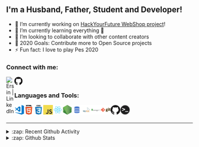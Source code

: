 ## I'm a Husband, Father, Student and Developer!

- 🔭 I’m currently working on [HackYourFuture WebShop project](https://github.com/livetoworldlife/pg-pro-webshop)!
- 🌱 I’m currently learning everything 🤣
- 👯 I’m looking to collaborate with other content creators
- 🥅 2020 Goals: Contribute more to Open Source projects
- ⚡ Fun fact: I love to play Pes 2020



### Connect with me:

[<img align="left" alt="Ersin | LinkedIn" width="22px" src="https://cdn.jsdelivr.net/npm/simple-icons@v3/icons/linkedin.svg" />](www.linkedin.com/in/ersin-sen-198b94195)
[<img align="left" alt="Ersin | Github" width="22px" src="https://raw.githubusercontent.com/github/explore/78df643247d429f6cc873026c0622819ad797942/topics/github/github.png" />](https://github.com/livetoworldlife)
<br />

### Languages and Tools:

<img align="left" alt="Visual Studio Code" width="26px" src="https://raw.githubusercontent.com/github/explore/80688e429a7d4ef2fca1e82350fe8e3517d3494d/topics/visual-studio-code/visual-studio-code.png" />
<img align="left" alt="HTML5" width="26px" src="https://raw.githubusercontent.com/github/explore/80688e429a7d4ef2fca1e82350fe8e3517d3494d/topics/html/html.png" />
<img align="left" alt="CSS3" width="26px" src="https://raw.githubusercontent.com/github/explore/80688e429a7d4ef2fca1e82350fe8e3517d3494d/topics/css/css.png" /><img align="left" alt="JavaScript" width="26px" src="https://raw.githubusercontent.com/github/explore/80688e429a7d4ef2fca1e82350fe8e3517d3494d/topics/javascript/javascript.png" />
<img align="left" alt="React" width="26px" src="https://raw.githubusercontent.com/github/explore/80688e429a7d4ef2fca1e82350fe8e3517d3494d/topics/react/react.png" />
<img align="left" alt="Node.js" width="26px" src="https://raw.githubusercontent.com/github/explore/80688e429a7d4ef2fca1e82350fe8e3517d3494d/topics/nodejs/nodejs.png" /><img align="left" alt="SQL" width="26px" src="https://raw.githubusercontent.com/github/explore/80688e429a7d4ef2fca1e82350fe8e3517d3494d/topics/sql/sql.png" /><img align="left" alt="MySQL" width="26px" src="https://raw.githubusercontent.com/github/explore/80688e429a7d4ef2fca1e82350fe8e3517d3494d/topics/mysql/mysql.png" /><img align="left" alt="MongoDB" width="26px" src="https://raw.githubusercontent.com/github/explore/80688e429a7d4ef2fca1e82350fe8e3517d3494d/topics/mongodb/mongodb.png" /><img align="left" alt="Git" width="26px" src="https://raw.githubusercontent.com/github/explore/80688e429a7d4ef2fca1e82350fe8e3517d3494d/topics/git/git.png" /><img align="left" alt="GitHub" width="26px" src="https://raw.githubusercontent.com/github/explore/78df643247d429f6cc873026c0622819ad797942/topics/github/github.png" /><img align="left" alt="Terminal" width="26px" src="https://raw.githubusercontent.com/github/explore/80688e429a7d4ef2fca1e82350fe8e3517d3494d/topics/terminal/terminal.png" />
<br />
<br />

---
<details>
  <summary>:zap: Recent Github Activity</summary>
  
<!--START_SECTION:activity-->
1. 🗣 Commented on [#1](https://github.com/Junior-Codersnl/5-react-konular1-assignment/issues/1) in [Junior-Codersnl/5-react-konular1-assignment](https://github.com/Junior-Codersnl/5-react-konular1-assignment)
2. ❌ Closed PR [#3](https://github.com/Junior-Codersnl/1-html-assignment/pull/3) in [Junior-Codersnl/1-html-assignment](https://github.com/Junior-Codersnl/1-html-assignment)
3. 💪 Opened PR [#3](https://github.com/Junior-Codersnl/1-html-assignment/pull/3) in [Junior-Codersnl/1-html-assignment](https://github.com/Junior-Codersnl/1-html-assignment)
4. ❌ Closed PR [#2](https://github.com/Junior-Codersnl/1-html-assignment/pull/2) in [Junior-Codersnl/1-html-assignment](https://github.com/Junior-Codersnl/1-html-assignment)
5. 💪 Opened PR [#2](https://github.com/Junior-Codersnl/1-html-assignment/pull/2) in [Junior-Codersnl/1-html-assignment](https://github.com/Junior-Codersnl/1-html-assignment)
<!--END_SECTION:activity-->



</details>

<details>
  <summary>:zap: Github Stats</summary>

 
   
[![Ersin's github stats](https://github-readme-stats.livetoworldlife.vercel.app/api?username=livetoworldlife)](https://github.com/anuraghazra/github-readme-stats)
</details>


[linkedin]: (https://www.linkedin.com/in/ersin-sen-198b94195/)
